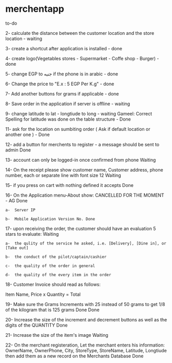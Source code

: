 # merchentapp

to-do

2- calculate the distance between the customer location and the store location - waiting

3- create a shortcut after application is installed - done

4- create logo(Vegetables stores - Supermarket - Coffe shop - Burger) - done

5- change EGP to جنيه if the phone is in arabic - done

6- Change the price to "E.x : 5 EGP Per K.g" - done

7- Add another buttons for grams if applicable - done

8- Save order in the application if server is offline - waiting

9- change latitude to lat - longtiude to long - waiting
  Gameel: Correct Spelling for latitude was done on the table structure - Done

11- ask for the location on sumbiting order ( Ask if default location or another one ) - Done

12- add a button for merchents to register - a message should be sent to admin Done

13- account can only be logged-in once confirmed from phone Waiting

14- On the receipt please show customer name, Customer address, phone number, each or separate line with font size 12 Waiting

15- if you press on cart with nothing defined it accepts Done

16- On the Application menu-About show:  CANCELLED FOR THE MOMENT - AG Done

    a-  Server IP
    
    b-  Mobile Application Version No. Done


17- upon receiving the order, the customer should have an evaluation 5 stars to evaluate: Waiting

    a-  the qulity of the service he asked, i.e. [Delivery], [Dine in], or [Take out]
    
    b-  the conduct of the pilot/captain/cashier
    
    c-  the quality of the order in general
    
    d-  the quality of the every item in the order
    
18- Customer Invoice should read as follows:
  
  Item Name, Price x Quantity = Total
  
  
19- Make sure the Grams Increments with 25 instead of 50 grams to get 1/8 of the kilogram that is 125 grams Done Done

20- Increase the size of the increment and decrement buttons as well as the digits of the QUANTITY Done

21- Increase the size of the item's image Waiting

22- On the merchant registeration, Let the merchant enters his information: OwnerName, OwnerPhone, City, StoreType, StoreName, Latitude, Longtiude then add them as a new record on the Merchants Database Done

